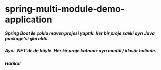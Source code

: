 # spring-multi-module-demo-application
##### Spring Boot ile çoklu maven projesi yaptık. Her bir proje sanki ayrı Java package'si gibi oldu. 
##### Aynı .NET'de de böyle. Her bir proje katmanı ayrı modül / klasör halinde. 
##### Harika!